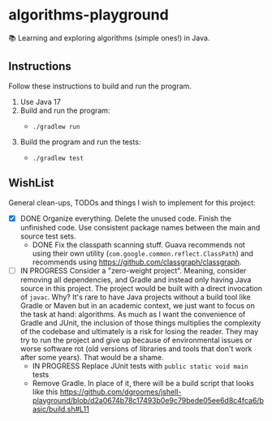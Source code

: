 # algorithms-playground

📚 Learning and exploring algorithms (simple ones!) in Java.


## Instructions

Follow these instructions to build and run the program.

1. Use Java 17
2. Build and run the program:
   * ```shell
     ./gradlew run
     ```
3. Build the program and run the tests:
   * ```shell
     ./gradlew test
     ```
   

## WishList

General clean-ups, TODOs and things I wish to implement for this project:

* [x] DONE Organize everything. Delete the unused code. Finish the unfinished code. Use consistent package names between the main
  and source test sets.
  * DONE Fix the classpath scanning stuff. Guava recommends not using their own utility (`com.google.common.reflect.ClassPath`)
    and recommends using <https://github.com/classgraph/classgraph>.
* [ ] IN PROGRESS Consider a "zero-weight project". Meaning, consider removing all dependencies, and Gradle and instead only having Java
  source in this project. The project would be built with a direct invocation of `javac`. Why? It's rare to have Java
  projects without a build tool like Gradle or Maven but in an academic context, we just want to focus on the task at
  hand: algorithms. As much as I want the convenience of Gradle and JUnit, the inclusion of those things multiplies the
  complexity of the codebase and ultimately is a risk for losing the reader. They may try to run the project and give up
  because of environmental issues or worse software rot (old versions of libraries and tools that don't work after some
  years). That would be a shame.
   * IN PROGRESS Replace JUnit tests with `public static void main` tests
   * Remove Gradle. In place of it, there will be a build script that looks like this <https://github.com/dgroomes/jshell-playground/blob/d2a0674b78c17493b0e9c79bede05ee6d8c4fca6/basic/build.sh#L11>

